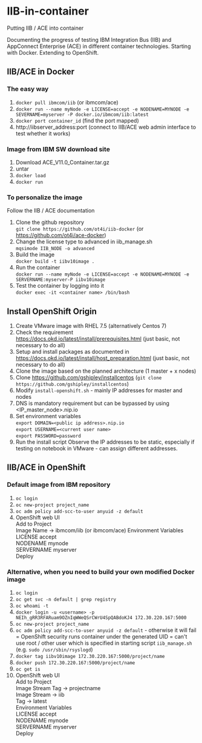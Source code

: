 # IIB-in-container
Putting IIB / ACE into container

Documenting the progress of testing IBM Integration Bus (IIB) and AppConnect Enterprise (ACE) in different container technologies.
Starting with Docker.
Extending to OpenShift.

## IIB/ACE in Docker
### The easy way  
1. `docker pull ibmcom/iib`  (or ibmcom/ace)
2. `docker run --name myNode -e LICENSE=accept -e NODENAME=MYNODE -e SEVERNAME=myserver -P docker.io/ibmcom/iib:latest`  
3. `docker port container_id`  (find the port mapped)  
4. http://iibserver_address:port (connect to IIB/ACE web admin interface to test whether it works)  

### Image from IBM SW download site
1. Download ACE_V11.0_Container.tar.gz  
2. untar  
3. `docker load`  
4. `docker run`  

### To personalize the image
Follow the IIB / ACE documentation
1. Clone the github repository  
	`git clone https://github.com/ot4i/iib-docker`	(or https://github.com/ot4i/ace-docker)
2. Change the license type to advanced in iib_manage.sh  
	`mqsimode IIB_NODE -o advanced`
3. Build the image  
	`docker build -t iibv10image .`
4. Run the container  
	`docker run --name myNode -e LICENSE=accept -e NODENAME=MYNODE -e SERVERNAME:myserver-P iibv10image`
5. Test the container by logging into it  
	`docker exec -it <container name> /bin/bash`  

## Install OpenShift Origin
1. Create VMware image with RHEL 7.5 (alternatively Centos 7)
2. Check the requirement https://docs.okd.io/latest/install/prerequisites.html (just basic, not necessary to do all)
3. Setup and install packages as documented in https://docs.okd.io/latest/install/host_preparation.html (just basic, not necessary to do all)
4. Clone the image based on the planned architecture (1 master + x nodes)
5. Clone https://github.com/gshipley/installcentos (`git clone https://github.com/gshipley/installcentos`)
6. Modify `install-openshift.sh` - mainly IP addresses for master and nodes
7. DNS is mandatory requirement but can be bypassed by using <IP_master_node>.nip.io
8. Set environment variables  
	`export DOMAIN=<public ip address>.nip.io`  
	`export USERNAME=<current user name>`  
	`export PASSWORD=password `  
9. Run the install script
Observe the IP addresses to be static, especially if testing on notebook in VMware - can assign different addresses.

## IIB/ACE in OpenShift
### Default image from IBM repository
1. `oc login`
2. `oc new-project project_name`
3. `oc adm policy add-scc-to-user anyuid -z default`
4. OpenShift web UI  
	Add to Project  
	Image Name -> ibmcom/iib	(or ibmcom/ace)
	Environment Variables  
		LICENSE	accept  
		NODENAME	mynode  
		SERVERNAME	myserver  
	Deploy

### Alternative, when you need to build your own modified Docker image
1. `oc login`
2. `oc get svc -n default | grep registry`
3. `oc whoami -t`
4. `docker login -u <username> -p NEIh_gRR3RFARuam9OZnIqWWeQSrCWrU4SpQABdoKJ4 172.30.220.167:5000`
5. `oc new-project project_name`
6. `oc adm policy add-scc-to-user anyuid -z default` - otherwise it will fail = OpenShift security runs container under the generated UID = can't use root / other user which is specified in starting script `iib_manage.sh` (e.g. `sudo /usr/sbin/rsyslogd`)
7. `docker tag iibv10image 172.30.220.167:5000/project/name`
8. `docker push 172.30.220.167:5000/project/name`
9. `oc get is`
10. OpenShift web UI  
	Add to Project  
	Image Stream Tag -> projectname  
	Image Stream -> iib  
	Tag -> latest  
	Environment Variables  
		LICENSE	accept  
		NODENAME	mynode  
		SERVERNAME	myserver  
	Deploy
